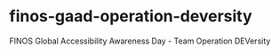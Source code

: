 # finos-gaad-operation-deversity
FINOS Global Accessibility Awareness Day - Team Operation DEVersity
